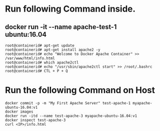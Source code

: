 # Run following Command inside. 

## docker run -it --name apache-test-1 ubuntu:16.04

```
root@containerid# apt-get update
root@containerid# apt-get install apache2 -y 
root@containerid# echo "Welcome to Docker Apache Container" >> /var/www/html/info.html
root@containerid# which apache2ctl 
root@containerid# echo "/usr/sbin/apache2ctl start" >> /root/.bashrc
root@containerid# CTL + P + Q 
```

# Run the following Command on Host
```
docker commit -p -m "My First Apache Server" test-apache-1 myapache-ubuntu-16.04:v1
docker images
docker run -itd --name test-apache-3 myapache-ubuntu-16.04:v1
docker inspect test-apache-3
curl <IP>/info.html
```
